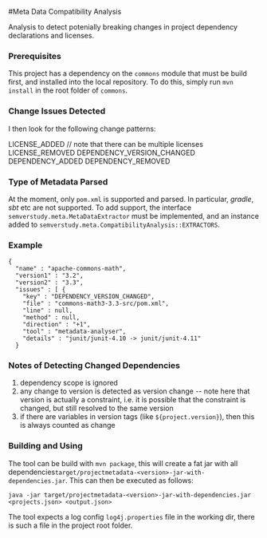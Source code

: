 #Meta Data Compatibility Analysis

Analysis to detect potenially breaking changes in project dependency declarations and licenses.


### Prerequisites

This project has a dependency on the `commons` module that must be build first, and installed into the local repository. To do this, simply run `mvn install` in the root folder of `commons`.

### Change Issues Detected

I then look for the following change patterns:

LICENSE_ADDED  // note that there can be multiple licenses
LICENSE_REMOVED
DEPENDENCY_VERSION_CHANGED
DEPENDENCY_ADDED 
DEPENDENCY_REMOVED

### Type of Metadata Parsed

At the moment, only `pom.xml` is supported and parsed. In particular, *gradle*, *sbt* etc are not supported. To add support, the interface
`semverstudy.meta.MetaDataExtractor` must be implemented, and an instance added to `semverstudy.meta.CompatibilityAnalysis::EXTRACTORS`.

### Example

```~json
{
  "name" : "apache-commons-math",
  "version1" : "3.2",
  "version2" : "3.3",
  "issues" : [ {
    "key" : "DEPENDENCY_VERSION_CHANGED",
    "file" : "commons-math3-3.3-src/pom.xml",
    "line" : null,
    "method" : null,
    "direction" : "+1",
    "tool" : "metadata-analyser",
    "details" : "junit/junit-4.10 -> junit/junit-4.11"
  }
```

### Notes of Detecting Changed Dependencies

1. dependency scope is ignored
2. any change to version is detected as version change -- note here that version is actually a constraint, i.e. it is possible
that the constraint is changed, but still resolved to the same version 
3. if there are variables in version tags (like `${project.version}`), then this is always counted as change


### Building and Using

The tool can be build with `mvn package`, this will create a fat jar with all dependencies`target/projectmetadata-<version>-jar-with-dependencies.jar`.
This can then be executed as follows:

`java -jar target/projectmetadata-<version>-jar-with-dependencies.jar <projects.json> <output.json>`

The tool expects a log config `log4j.properties` file in the working dir, there is such a file in the project root folder.